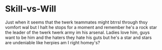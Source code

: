 Skill-vs-Will
=============

Just when it seems that the twerk teammates  might btrrsl through thsy vomfort wal but l halt he stops for a moment and remember he's a rock star the leader of the twerk twerk army im his arsenal.  Ladies love him, guys want to be him and the haters they hate his guts but he's a star and stars are undeniable like herpies am I right homey's?
